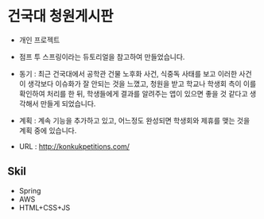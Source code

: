 # 건국대 청원게시판
* 개인 프로젝트 
* 점프 투 스프링이라는 듀토리얼을 참고하여 만들었습니다.
* 동기 : 최근 건국대에서 공학관 건물 노후화 사건, 식중독 사태를 보고 이러한 사건이 생각보다 이슈화가 잘 안되는 것을 느꼈고,  청원을 받고 학교나 학생회 측이 이를 확인하여 처리를 한 뒤, 학생들에게 결과를 알려주는 앱이 있으면 좋을 것 같다고 생각해서 만들게 되었습니다.
* 계획 : 계속 기능을 추가하고 있고, 어느정도 완성되면 학생회와 제휴를 맺는 것을 계획 중에 있습니다.

* URL : http://konkukpetitions.com/

## Skil
* Spring
* AWS
* HTML+CSS+JS
